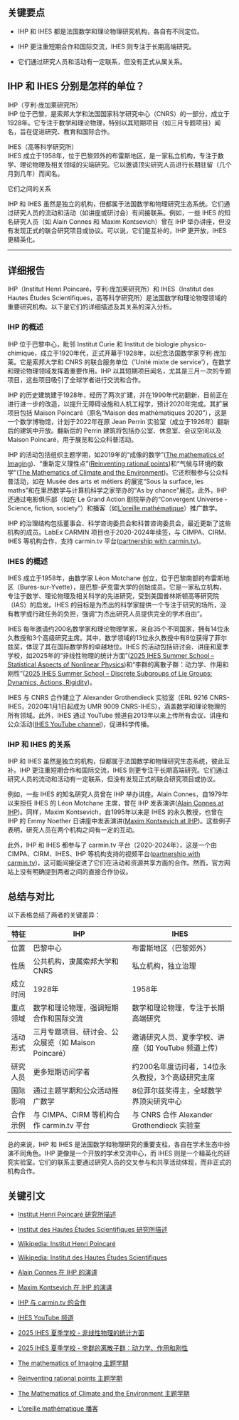 ## 关键要点

- IHP 和 IHES 都是法国数学和理论物理研究机构，各自有不同定位。
    
- IHP 更注重短期合作和国际交流，IHES 则专注于长期高端研究。
    
- 它们通过研究人员和活动有一定联系，但没有正式从属关系。
    

## IHP 和 IHES 分别是怎样的单位？

IHP（亨利·庞加莱研究所）  
IHP 位于巴黎，是索邦大学和法国国家科学研究中心（CNRS）的一部分，成立于1928年。它专注于数学和理论物理，特别以其短期项目（如三月专题项目）闻名，旨在促进研究、教育和国际合作。

IHES（高等科学研究所）  
IHES 成立于1958年，位于巴黎郊外的布雷斯地区，是一家私立机构，专注于数学、理论物理及相关领域的尖端研究。它以邀请顶尖研究人员进行长期驻留（几个月到几年）而闻名。

它们之间的关系

IHP 和 IHES 虽然是独立的机构，但都属于法国数学和物理研究生态系统。它们通过研究人员的流动和活动（如讲座或研讨会）有间接联系。例如，一些 IHES 的知名研究人员（如 Alain Connes 和 Maxim Kontsevich）曾在 IHP 举办讲座，但没有发现正式的联合研究项目或协议。可以说，它们是互补的，IHP 更开放，IHES 更精英化。

---

## 详细报告

IHP（Institut Henri Poincaré，亨利·庞加莱研究所）和 IHES（Institut des Hautes Études Scientifiques，高等科学研究所）是法国数学和理论物理领域的重要研究机构。以下是它们的详细描述及其关系的深入分析。

### IHP 的概述

IHP 位于巴黎中心，毗邻 Institut Curie 和 Institut de biologie physico-chimique，成立于1920年代，正式开幕于1928年，以纪念法国数学家亨利·庞加莱。它是索邦大学和 CNRS 的联合服务单位（’Unité mixte de service’），在数学和理论物理领域发挥着重要作用。IHP 以其短期项目闻名，尤其是三月一次的专题项目，这些项目吸引了全球学者进行交流和合作。

IHP 的历史建筑建于1928年，经历了两次扩建，并在1990年代初翻新，目前正在进行进一步的改造，以提升无障碍设施和人机工程学，预计2020年完成。其扩展项目包括 Maison Poincaré（原名“Maison des mathématiques 2020”），这是一个数学博物馆，计划于2022年在原 Jean Perrin 实验室（成立于1926年）翻新后的建筑中开放。翻新后的 Perrin 建筑将包括办公室、休息室、会议空间以及 Maison Poincaré，用于展览和公众科普活动。

IHP 的活动包括组织主题学期，如2019年的“成像的数学”([The mathematics of Imaging](https://imaging-in-paris.github.io/))、“重新定义理性点”([Reinventing rational points](https://www-fourier.ujf-grenoble.fr/ratio2019/index.php?lang=uk))和“气候与环境的数学”([The Mathematics of Climate and the Environment](https://www.geosciences.ens.fr/CliMathParis2019/))。它还积极参与公众科普活动，如在 Musée des arts et métiers 的展览“Sous la surface, les maths”和在里昂数学与计算机科学之家举办的“As by chance”展览。此外，IHP 还通过电影俱乐部（如在 Le Grand Action 剧院举办的“Convergent Universe - Science, fiction, society”）和播客（如[L’oreille mathématique](https://maison-des-maths.paris/podcasts/)）推广数学。

IHP 的治理结构包括董事会、科学咨询委员会和科普咨询委员会，最近更新了这些机构的成员。LabEx CARMIN 项目也于2020-2024年续签，与 CIMPA、CIRM、IHES 等机构合作，支持 carmin.tv 平台([partnership with carmin.tv](https://images.math.cnrs.fr/-L-institut-Henri-Poincare-IHP-.html?))。

### IHES 的概述

IHES 成立于1958年，由数学家 Léon Motchane 创立，位于巴黎南部的布雷斯地区（Bures-sur-Yvette），是巴黎-萨克雷大学的创始成员。它是一家私立机构，专注于数学、理论物理及相关科学的先进研究，受到美国普林斯顿高等研究院（IAS）的启发。IHES 的目标是为杰出的科学家提供一个专注于研究的场所，没有教学或行政任务的负担，强调“为杰出研究人员提供完全的学术自由”。

IHES 每年邀请约200名数学家和理论物理学家，来自35个不同国家，拥有14位永久教授和3个高级研究主席。其中，数学领域的13位永久教授中有8位获得了菲尔兹奖，体现了其在国际数学界的卓越地位。IHES 的活动包括研讨会、讲座和夏季学校，如2025年的“非线性物理的统计方面”([2025 IHES Summer School – Statistical Aspects of Nonlinear Physics](https://www.ihes.fr/en/2025-ihes-summer-school-statistical-aspects-of-nonlinear-physics/))和“李群的离散子群：动力学、作用和刚性”([2025 IHES Summer School – Discrete Subgroups of Lie Groups: Dynamics, Actions, Rigidity](https://www.ihes.fr/en/2025-ihes-summer-school-discrete-subgroups-of-lie-groups-dynamics-actions-rigidity/))。

IHES 与 CNRS 合作建立了 Alexander Grothendieck 实验室（ERL 9216 CNRS-IHES，2020年1月1日起成为 UMR 9009 CNRS-IHES），涵盖数学和理论物理的所有领域。此外，IHES 通过 YouTube 频道自2013年以来上传所有会议、讲座和公众活动([IHES YouTube channel](https://www.youtube.com/channel/UC4R1IsRVKs_qlWKTm9pT82Q))，促进科学传播。

### IHP 和 IHES 的关系

IHP 和 IHES 虽然是独立的机构，但都属于法国数学和物理研究生态系统，彼此互补。IHP 更注重短期合作和国际交流，IHES 则更专注于长期高端研究。它们通过研究人员的流动和活动有一定联系，但没有发现正式的联合研究项目或协议。

例如，一些 IHES 的知名研究人员曾在 IHP 举办讲座。Alain Connes，自1979年以来担任 IHES 的 Léon Motchane 主席，曾在 IHP 发表演讲([Alain Connes at IHP](https://www.ihp.fr/en/events/alain-connes-topos-and-noncommutative-geometry-two-perspectives-space-and-numbers))。同样，Maxim Kontsevich，自1995年以来是 IHES 的永久教授，也曾在 IHP 的 Emmy Noether 日讲座中发表演讲([Maxim Kontsevich at IHP](https://www.reddit.com/r/mathboards/comments/aj6cfm/maxim_kontsevich_giving_a_talk_at_ihp_in_paris/))。这些例子表明，研究人员在两个机构之间有一定的互动。

此外，IHP 和 IHES 都参与了 carmin.tv 平台（2020-2024年），这是一个由 CIMPA、CIRM、IHES、IHP 等机构支持的视频平台([partnership with carmin.tv](https://images.math.cnrs.fr/-L-institut-Henri-Poincare-IHP-.html?))，这可能间接促进了它们在活动和资源共享方面的合作。然而，官方网站上没有明确提到两者之间的直接合作协议。

## 总结与对比

以下表格总结了两者的关键差异：

|特征|IHP|IHES|
|---|---|---|
|位置|巴黎中心|布雷斯地区（巴黎郊外）|
|性质|公共机构，隶属索邦大学和 CNRS|私立机构，独立治理|
|成立时间|1928年|1958年|
|重点领域|数学和理论物理，强调短期合作和国际交流|数学和理论物理，专注于长期高端研究|
|活动形式|三月专题项目、研讨会、公众展览（如 Maison Poincaré）|邀请研究人员、夏季学校、讲座（如 YouTube 频道上传）|
|研究人员|更多短期访问学者|约200名年度访问者，14位永久教授，3个高级研究主席|
|国际影响|通过主题学期和公众活动推广数学|8位菲尔兹奖得主，全球数学界顶尖研究中心|
|合作示例|与 CIMPA、CIRM 等机构合作 carmin.tv 平台|与 CNRS 合作 Alexander Grothendieck 实验室|

总的来说，IHP 和 IHES 是法国数学和物理研究的重要支柱，各自在学术生态中扮演不同角色。IHP 更像是一个开放的学术交流中心，而 IHES 则是一个精英化的研究实验室。它们的联系主要通过研究人员的交叉参与和共享活动体现，而非正式的机构合作。

## 关键引文

- [Institut Henri Poincaré 研究所描述](https://www.ihp.fr/en/linstitut)
    
- [Institut des Hautes Études Scientifiques 研究所描述](https://www.ihes.fr/en/)
    
- [Wikipedia: Institut Henri Poincaré](https://en.wikipedia.org/wiki/Institut_Henri_Poincar%C3%A9)
    
- [Wikipedia: Institut des Hautes Études Scientifiques](https://en.wikipedia.org/wiki/Institut_des_Hautes_%C3%89tudes_Scientifiques)
    
- [Alain Connes 在 IHP 的演讲](https://www.ihp.fr/en/events/alain-connes-topos-and-noncommutative-geometry-two-perspectives-space-and-numbers)
    
- [Maxim Kontsevich 在 IHP 的演讲](https://www.reddit.com/r/mathboards/comments/aj6cfm/maxim_kontsevich_giving_a_talk_at_ihp_in_paris/)
    
- [IHP 与 carmin.tv 的合作](https://images.math.cnrs.fr/-L-institut-Henri-Poincare-IHP-.html?)
    
- [IHES YouTube 频道](https://www.youtube.com/channel/UC4R1IsRVKs_qlWKTm9pT82Q)
    
- [2025 IHES 夏季学校 - 非线性物理的统计方面](https://www.ihes.fr/en/2025-ihes-summer-school-statistical-aspects-of-nonlinear-physics/)
    
- [2025 IHES 夏季学校 - 李群的离散子群：动力学、作用和刚性](https://www.ihes.fr/en/2025-ihes-summer-school-discrete-subgroups-of-lie-groups-dynamics-actions-rigidity/)
    
- [The mathematics of Imaging 主题学期](https://imaging-in-paris.github.io/)
    
- [Reinventing rational points 主题学期](https://www-fourier.ujf-grenoble.fr/ratio2019/index.php?lang=uk)
    
- [The Mathematics of Climate and the Environment 主题学期](https://www.geosciences.ens.fr/CliMathParis2019/)
    
- [L’oreille mathématique 播客](https://maison-des-maths.paris/podcasts/)